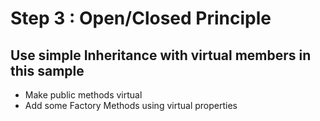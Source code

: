 # Step 3 : Open/Closed Principle

## Use simple Inheritance with virtual members in this sample

- Make public methods virtual
- Add some Factory Methods using virtual properties